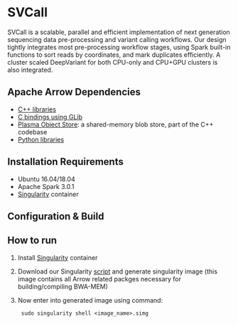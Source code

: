 # SVCall

SVCall is a scalable, parallel and efficient implementation of next generation sequencing data pre-processing and variant calling workflows. Our design tightly integrates most pre-processing workflow stages, using Spark built-in functions to sort reads by coordinates, and mark duplicates efficiently. A cluster scaled DeepVariant for both CPU-only and CPU+GPU clusters is also integrated. 

## Apache Arrow Dependencies
 - [C++ libraries](https://github.com/apache/arrow/tree/master/cpp)
 - [C bindings using GLib](https://github.com/apache/arrow/tree/master/c_glib)
 - [Plasma Object Store](https://github.com/apache/arrow/tree/master/cpp/src/plasma): a
   shared-memory blob store, part of the C++ codebase
 - [Python libraries](https://github.com/apache/arrow/tree/master/python)

## Installation Requirements
 - Ubuntu 16.04/18.04
 - Apache Spark 3.0.1
 - [Singularity](https://sylabs.io/docs/) container
 
## Configuration & Build


## How to run 
1. Install [Singularity](https://sylabs.io/docs/) container
2. Download our Singularity [script](https://github.com/abs-tudelft/arrow-gen/tree/master/Singularity) and generate singularity image (this image contains all Arrow related packges necessary for building/compiling BWA-MEM)
3. Now enter into generated image using command:
         
        sudo singularity shell <image_name>.simg
